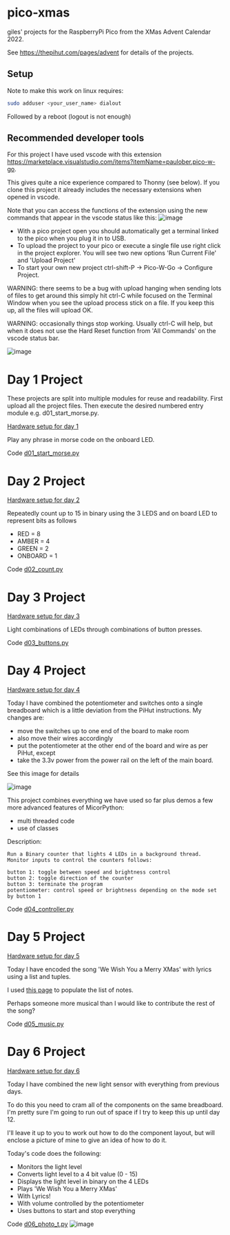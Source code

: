 # pico-xmas
giles' projects for the RaspberryPi Pico from the XMas Advent Calendar 2022.

See https://thepihut.com/pages/advent for details of the projects.

## Setup
Note to make this work on linux requires:
```bash
sudo adduser <your_user_name> dialout
```

Followed by a reboot (logout is not enough)


## Recommended developer tools
For this project I have used vscode with this extension https://marketplace.visualstudio.com/items?itemName=paulober.pico-w-go.

This gives quite a nice experience compared to Thonny (see below).
If you clone this project it already includes the necessary extensions when
opened in vscode.

Note that you can access the functions of the extension using the new
commands that appear in the vscode status like this:
![image](https://user-images.githubusercontent.com/964827/205506367-4db0adbb-f2d7-437a-9ea3-e02ca7f5e977.png)

- With a pico project open you should automatically get a terminal linked to
  the pico when you plug it in to USB.
- To upload the project to your pico or execute a single file use right click
  in the project explorer. You will see two new options 'Run Current File' and
  'Upload Project'
- To start your own new project ctrl-shift-P -> Pico-W-Go -> Configure Project.

WARNING: there seems to be a bug with upload hanging when sending lots of files
to get around this simply hit ctrl-C while focused on the Terminal Window when
you see the upload process stick on a file. If you keep this up, all the files
will upload OK.

WARNING: occasionally things stop working. Usually ctrl-C will help, but when
it does not use the Hard Reset function from 'All Commands' on the
vscode status bar.

![image](https://user-images.githubusercontent.com/964827/205357295-423a5b94-c466-457b-9a7d-2a4a2993d984.png)


# Day 1 Project
These projects are split into multiple modules for reuse and readability.
First upload all the project files. Then execute the desired numbered entry
module e.g. d01_start_morse.py.

[Hardware setup for day 1](https://thepihut.com/blogs/raspberry-pi-tutorials/maker-advent-calendar-day-1-getting-started)

Play any phrase in morse code on the onboard LED.

Code [d01_start_morse.py](01_start_morse.py)

# Day 2 Project

[Hardware setup for day 2](https://thepihut.com/blogs/raspberry-pi-tutorials/maker-advent-calendar-day-2-let-s-get-blinky)

Repeatedly count up to 15 in binary using the 3 LEDS and on board LED to represent bits as
follows

- RED = 8
- AMBER = 4
- GREEN = 2
- ONBOARD = 1

Code [d02_count.py](d02_count.py)

# Day 3 Project

[Hardware setup for day 3](https://thepihut.com/blogs/raspberry-pi-tutorials/maker-advent-calendar-day-3-bashing-buttons)

Light combinations of LEDs through combinations of button presses.

Code [d03_buttons.py](d03_buttons.py)

# Day 4 Project

[Hardware setup for day 4](https://thepihut.com/blogs/raspberry-pi-tutorials/maker-advent-calendar-day-4-amazing-analogue)

Today I have combined the potentiometer and switches onto a single breadboard which is a little deviation from
the PiHut instructions. My changes are:

- move the switches up to one end of the board to make room
- also move their wires accordingly
- put the potentiometer at the other end of the board and wire as per PiHut, except
- take the 3.3v power from the power rail on the left of the main board.

See this image for details

![image](https://user-images.githubusercontent.com/964827/205515981-920f1e4e-72ad-4f05-aceb-f9c60e8026f9.png)

This project combines everything we have used so far plus demos a few more advanced features of MicorPython:
- multi threaded code
- use of classes

Description:

    Run a Binary counter that lights 4 LEDs in a background thread.
    Monitor inputs to control the counters follows:

    button 1: toggle between speed and brightness control
    button 2: toggle direction of the counter
    button 3: terminate the program
    potentiometer: control speed or brightness depending on the mode set by button 1



Code [d04_controller.py](d04_controller.py)


# Day 5 Project

[Hardware setup for day 5](https://thepihut.com/blogs/raspberry-pi-tutorials/maker-advent-calendar-day-5-hear-my-code)

Today I have encoded the song 'We Wish You a Merry XMas' with lyrics using
a list and tuples.

I used [this page](https://www.bethsnotesplus.com/2014/07/we-wish-you-merry-christmas.html)
to populate the list of notes.

Perhaps someone more musical than I would like to contribute the rest of the
song?

Code [d05_music.py](d05_music.py)

# Day 6 Project

[Hardware setup for day 6](https://thepihut.com/blogs/raspberry-pi-tutorials/maker-advent-calendar-day-6-looking-for-light)

Today I have combined the new light sensor with everything from previous days.

To do this you need to cram all of the components on the same breadboard.
I'm pretty sure I'm going to run out of space if I try to keep this up until
day 12.

I'll leave it up to you to work out how to do the component layout, but will
enclose a picture of mine to give an idea of how to do it.

Today's code does the following:

- Monitors the light level
- Converts light level to a 4 bit value (0 - 15)
- Displays the light level in binary on the 4 LEDs
- Plays 'We Wish You a Merry XMas'
- With Lyrics!
- With volume controlled by the potentiometer
- Uses buttons to start and stop everything


Code [d06_photo_t.py](d06_photo_t.py)
![image](https://user-images.githubusercontent.com/964827/206023165-11f5ab33-420a-4482-8de1-34b1f8645e5c.png)

